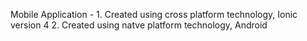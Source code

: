 Mobile Application - 
    1. Created using cross platform technology, Ionic version 4 
    2. Created using natve platform technology, Android 